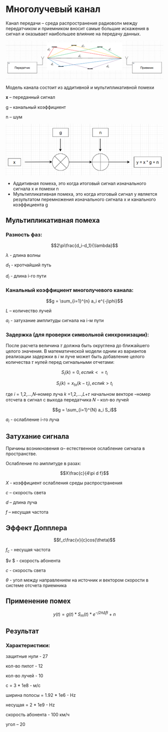 # Многолучевый канал

Канал передачи – среда распространения радиоволн между передатчиком и приемником вносит самые большие искажения в сигнал и оказывает наибольшее влияние на передачу данных.

<img src = "photo\mul.png">

Модель канала состоит из аддитивной и мультипликативной помехи

𝐱 – переданный сигнал 

g – канальный коэффициент

n – шум

<img src = "photo\ng.png">

- Аддитивная помеха, это когда итоговый сигнал изначального сигнала x и помехи n
-  Мультипликативная помеха, это когда итоговый сигнал y является результатом перемножения изначального сигнала x и канального коэффициента g

## Мультипликативная помеха

### Разность фаз:

$$2\pi\frac{d_i-d_1}{\lambda}$$


$\lambda$ - длина волны

$d_1$ - кротчайший путь

$d_i$ - длина i-го пути


### Канальный коэффициент многолучевого канала:


$$g = \sum_{i=1}^{n} a_i e^{-j\phi}$$

$L$ – количество лучей

$a_i$ - затухание амплитуды сигнала на i-м пути 

### Задержка (для проверки символьной синхронизации):
После расчета величина 𝜏 должна быть округлена до ближайшего целого значения. В математической модели одним из вариантов реализации задержки в 𝑖 м луче может быть добавление целого количества 𝜏 нулей перед сигнальными отчетами:

$$S_i(k)=0 ,если k <= t_i$$

$$S_i(k)= x_{tx}(k-t_i) ,если k > t_i$$

где 𝑖 = 1,2,…,𝑁–номер луча 𝑘 =1,2,…,𝐿+𝜏 начальном векторе –номер отсчета в сигнал с выхода передатчика
𝑁 – кол-во лучей

$$g = \sum_{i=1}^{N} a_i S_i$$

$a_i$ - ослабление i-го луча


## Затухание сигнала
Причины возникновения α– естественное ослабление сигнала в пространстве.

Ослабление по амплитуде в разах:

$$X\frac{c}{4\pi d f}$$

$X$ - коэффициент ослабления среды распространения

$c$ – скорость света

$d$ – длина луча

$f$ – несущая частота

## Эффект Допплера

$$f_c\frac{v}{c}cos(\theta)$$


$f_c$ - несущая частота

$v $ - скорость абонента

$c$ - скорость света

$\theta$ - угол между направлением на источник и вектором скорости в системе отсчета приемника

## Применение помех

$$y(t) = g(t)* S_m(t) * e^{-j2\pi\Delta ft} + n$$

## Результат
### Характеристики:

защитные нули - 27

кол-во пилот - 12

кол-во лучей - 10

c = 3 * 1e8  - м/с

ширина полосы = 1.92 * 1e6 - Hz

несущая = 2 * 1e9 - Hz

скорость абонента - 100 км/ч

угол – 20